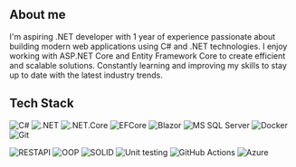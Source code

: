 ## About me

I'm aspiring .NET developer with 1 year of experience passionate about building modern web applications using C# and .NET technologies. I enjoy working with ASP.NET Core and Entity Framework Core to create efficient and scalable solutions. Constantly learning and improving my skills to stay up to date with the latest industry trends.


## Tech Stack
![C#](https://img.shields.io/badge/C%23-8A2BE2?style=for-the-badge) ![.NET](https://img.shields.io/badge/.Net-8A2BE2?style=for-the-badge) ![.NET.Core](https://img.shields.io/badge/.Net.Core-8A2BE2?style=for-the-badge) ![EFCore](https://img.shields.io/badge/EF%20Core-8A2BE2?style=for-the-badge) 
![Blazor](https://img.shields.io/badge/Blazor-8A2BE2?style=for-the-badge) ![MS SQL Server](https://img.shields.io/badge/MS%20SQL%20Server-ffcc00?style=for-the-badge) ![Docker](https://img.shields.io/badge/Docker-007acc?style=for-the-badge) ![Git](https://img.shields.io/badge/Git-ff9933?style=for-the-badge)

![RESTAPI](https://img.shields.io/badge/REST%20API-7733ff?style=for-the-badge) ![OOP](https://img.shields.io/badge/OOP-7733ff?style=for-the-badge) ![SOLID](https://img.shields.io/badge/SOLID-7733ff?style=for-the-badge) ![Unit testing](https://img.shields.io/badge/Unit%20testing-7733ff?style=for-the-badge) 
![GitHub Actions](https://img.shields.io/badge/GitHub%20Actions-484848?style=for-the-badge) ![Azure](https://img.shields.io/badge/Azure-F0FFFF?style=for-the-badge)



